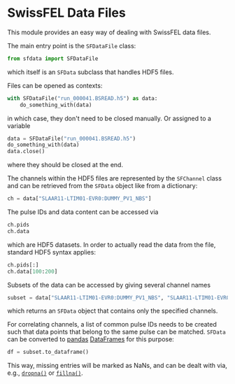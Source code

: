 # SwissFEL Data Files

This module provides an easy way of dealing with SwissFEL data files.

The main entry point is the `SFDataFile` class:

```python
from sfdata import SFDataFile
```

which itself is an `SFData` subclass that handles HDF5 files.

Files can be opened as contexts:

```python
with SFDataFile("run_000041.BSREAD.h5") as data:
    do_something_with(data)
```

in which case, they don't need to be closed manually. Or assigned to a variable

```python
data = SFDataFile("run_000041.BSREAD.h5")
do_something_with(data)
data.close()
```

where they should be closed at the end.

The channels within the HDF5 files are represented by the `SFChannel` class and can be retrieved from the `SFData` object like from a dictionary:

```python
ch = data["SLAAR11-LTIM01-EVR0:DUMMY_PV1_NBS"]
```

The pulse IDs and data content can be accessed via

```python
ch.pids
ch.data
```

which are HDF5 datasets. In order to actually read the data from the file, standard HDF5 syntax applies:

```python
ch.pids[:]
ch.data[100:200]
```

Subsets of the data can be accessed by giving several channel names

```python
subset = data["SLAAR11-LTIM01-EVR0:DUMMY_PV1_NBS", "SLAAR11-LTIM01-EVR0:DUMMY_PV2_NBS"]
```

which returns an `SFData` object that contains only the specified channels.

For correlating channels, a list of common pulse IDs needs to be created such that data points that belong to the same pulse can be matched. `SFData` can be converted to [pandas](https://pandas.pydata.org/) [DataFrames](https://pandas.pydata.org/docs/reference/frame.html) for this purpose:

```python
df = subset.to_dataframe()
```

This way, missing entries will be marked as NaNs, and can be dealt with via, e.g., [`dropna()`](https://pandas.pydata.org/docs/reference/api/pandas.DataFrame.dropna.html) or [`fillna()`](https://pandas.pydata.org/docs/reference/api/pandas.DataFrame.fillna.html).
